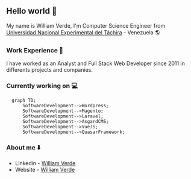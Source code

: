 ## Hello world 👋
My name is William Verde, I'm Computer Science Engineer from [Universidad Nacional Experimental del Táchira](http://www.unet.edu.ve/) - Venezuela :earth_americas: 

### Work Experience :briefcase:
I have worked as an Analyst and Full Stack Web Developer since 2011 in differents projects and companies.

### Currently working on :computer:

```mermaid
  graph TD;
      SoftwareDevelopment-->Wordpress;
      SoftwareDevelopment-->Magento;
      SoftwareDevelopment-->Laravel;
      SoftwareDevelopment-->AsgardCMS;
      SoftwareDevelopment-->VueJS;
      SoftwareDevelopment-->QuasarFramework;
```

### About me :arrow_down:
- Linkedin - [William Verde](https://www.linkedin.com/in/ingwilliamverde)
- Website - [William Verde](https://ingwilliamverde.wordpress.com/)


<!--
**willvrd/willvrd** is a ✨ _special_ ✨ repository because its `README.md` (this file) appears on your GitHub profile.

Here are some ideas to get you started:

- 🔭 I’m currently working on ...
- 🌱 I’m currently learning ...
- 👯 I’m looking to collaborate on ...
- 🤔 I’m looking for help with ...
- 💬 Ask me about ...
- 📫 How to reach me: ...
- 😄 Pronouns: ...
- ⚡ Fun fact: ...
-->
